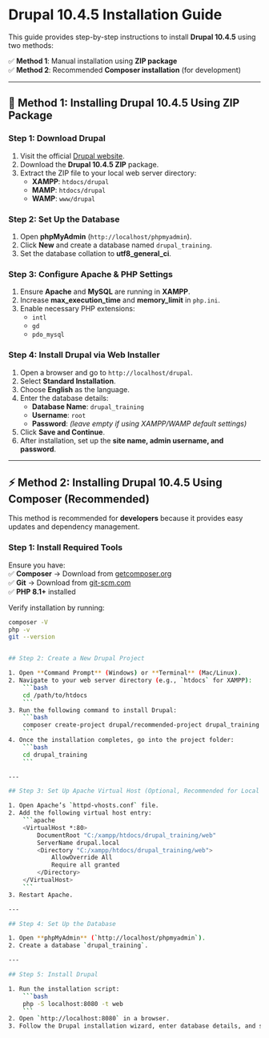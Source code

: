 # Drupal 10.4.5 Installation Guide

This guide provides step-by-step instructions to install **Drupal 10.4.5** using two methods:

✅ **Method 1**: Manual installation using **ZIP package**  
✅ **Method 2**: Recommended **Composer installation** (for development)  

---

## 🚀 Method 1: Installing Drupal 10.4.5 Using ZIP Package

### Step 1: Download Drupal  
1. Visit the official [Drupal website](https://www.drupal.org/download).  
2. Download the **Drupal 10.4.5 ZIP** package.  
3. Extract the ZIP file to your local web server directory:
   - **XAMPP**: `htdocs/drupal`
   - **MAMP**: `htdocs/drupal`
   - **WAMP**: `www/drupal`

### Step 2: Set Up the Database  
1. Open **phpMyAdmin** (`http://localhost/phpmyadmin`).  
2. Click **New** and create a database named `drupal_training`.  
3. Set the database collation to **utf8_general_ci**.  

### Step 3: Configure Apache & PHP Settings  
1. Ensure **Apache** and **MySQL** are running in **XAMPP**.  
2. Increase **max_execution_time** and **memory_limit** in `php.ini`.  
3. Enable necessary PHP extensions:
   - `intl`
   - `gd`
   - `pdo_mysql`

### Step 4: Install Drupal via Web Installer  
1. Open a browser and go to `http://localhost/drupal`.  
2. Select **Standard Installation**.  
3. Choose **English** as the language.  
4. Enter the database details:  
   - **Database Name**: `drupal_training`  
   - **Username**: `root`  
   - **Password**: *(leave empty if using XAMPP/WAMP default settings)*  
5. Click **Save and Continue**.  
6. After installation, set up the **site name, admin username, and password**.  

---

## ⚡ Method 2: Installing Drupal 10.4.5 Using Composer (Recommended)

This method is recommended for **developers** because it provides easy updates and dependency management.  

### Step 1: Install Required Tools  
Ensure you have:  
✅ **Composer** → Download from [getcomposer.org](https://getcomposer.org/)  
✅ **Git** → Download from [git-scm.com](https://git-scm.com/)  
✅ **PHP 8.1+** installed  

Verify installation by running:  
```sh
composer -V
php -v
git --version


## Step 2: Create a New Drupal Project

1. Open **Command Prompt** (Windows) or **Terminal** (Mac/Linux).
2. Navigate to your web server directory (e.g., `htdocs` for XAMPP):
    ```bash
    cd /path/to/htdocs
    ```
3. Run the following command to install Drupal:
    ```bash
    composer create-project drupal/recommended-project drupal_training
    ```
4. Once the installation completes, go into the project folder:
    ```bash
    cd drupal_training
    ```

---

## Step 3: Set Up Apache Virtual Host (Optional, Recommended for Local Development)

1. Open Apache’s `httpd-vhosts.conf` file.
2. Add the following virtual host entry:
    ```apache
    <VirtualHost *:80>
        DocumentRoot "C:/xampp/htdocs/drupal_training/web"
        ServerName drupal.local
        <Directory "C:/xampp/htdocs/drupal_training/web">
            AllowOverride All
            Require all granted
        </Directory>
    </VirtualHost>
    ```
3. Restart Apache.

---

## Step 4: Set Up the Database

1. Open **phpMyAdmin** (`http://localhost/phpmyadmin`).
2. Create a database `drupal_training`.

---

## Step 5: Install Drupal

1. Run the installation script:
    ```bash
    php -S localhost:8080 -t web
    ```
2. Open `http://localhost:8080` in a browser.
3. Follow the Drupal installation wizard, enter database details, and set up the admin account.
